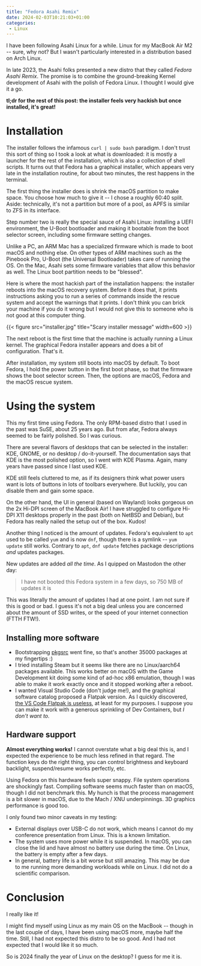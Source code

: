 ```yaml
---
title: "Fedora Asahi Remix"
date: 2024-02-03T10:21:03+01:00
categories:
 - Linux
---
```


I have been following Asahi Linux for a while. Linux for my MacBook Air M2 -- sure, why not? But I wasn't particularly interested in a distribution based on Arch Linux.

In late 2023, the Asahi folks presented a new distro that they called *Fedora Asahi Remix*. The promise is to combine the ground-breaking Kernel development of Asahi with the polish of Fedora Linux. I thought I would give it a go.

**tl;dr for the rest of this post: the installer feels very hackish but once installed, it's great!**

# Installation

The installer follows the infamous `curl | sudo bash` paradigm. I don't trust this sort of thing so I took a look at what is downloaded: it is mostly a launcher for the rest of the installation, which is also a collection of shell scripts. It turns out that Fedora has a graphical installer, which appears very late in the installation routine, for about two minutes, the rest happens in the terminal.

The first thing the installer does is shrink the macOS partition to make space. You choose how much to give it -- I chose a roughly 60:40 split. Aside: technically, it's not a partition but more of a pool, as APFS is similar to ZFS in its interface.

Step number two is really the special sauce of Asahi Linux: installing a UEFI environment, the U-Boot bootloader and making it bootable from the boot selector screen, including some firmware setting changes.

Unlike a PC, an ARM Mac has a specialized firmware which is made to boot macOS and nothing else. On other types of ARM machines such as the Pinebook Pro, U-Boot (the Universal Bootloader) takes care of running the OS. On the Mac, Asahi sets some firmware variables that allow this behavior as well. The Linux boot partition needs to be "blessed".

Here is where the most hackish part of the installation happens: the installer reboots into the macOS recovery system. Before it does that, it prints instructions asking you to run a series of commands inside the rescue system and accept the warnings that it prints. I don't think you can brick your machine if you do it wrong but I would not give this to someone who is not good at this computer thing.

{{< figure src="installer.jpg" title="Scary installer message" width=600 >}}

The next reboot is the first time that the machine is actually running a Linux kernel. The graphical Fedora installer appears and does a bit of configuration. That's it.

After installation, my system still boots into macOS by default. To boot Fedora, I hold the power button in the first boot phase, so that the firmware shows the boot selector screen. Then, the options are macOS, Fedora and the macOS rescue system.

# Using the system

This my first time using Fedora. The only RPM-based distro that I used in the past was SuSE, about 25 years ago. But from afar, Fedora always seemed to be fairly polished. So I was curious.

There are several flavors of desktops that can be selected in the installer: KDE, GNOME, or no desktop / do-it-yourself. The documentation says that KDE is the most polished option, so I went with KDE Plasma. Again, many years have passed since I last used KDE.

KDE still feels cluttered to me, as if its designers think what power users want is lots of buttons in lots of toolbars everywhere. But luckily, you can disable them and gain some space.

On the other hand, the UI in general (based on Wayland) looks gorgeous on the 2x Hi-DPI screen of the MacBook Air! I have struggled to configure Hi-DPI X11 desktops properly in the past (both on NetBSD and Debian), but Fedora has really nailed the setup out of the box. Kudos!

Another thing I noticed is the amount of updates. Fedora's equivalent to `apt` used to be called `yum` and is now `dnf`, though there is a symlink -- `yum update` still works. Contrary to `apt`, `dnf update` fetches package descriptions *and* updates packages.

New updates are added *all the time*. As I quipped on Mastodon the other day:

> I have not booted this Fedora system in a few days, so 750 MB of updates it is

This was literally the amount of updates I had at one point. I am not sure if this is good or bad. I guess it's not a big deal unless you are concerned about the amount of SSD writes, or the speed of your internet connection (FTTH FTW!).

## Installing more software

 * Bootstrapping [pkgsrc](/categories/pkgsrc) went fine, so that's another 35000 packages at my fingertips :)
 * I tried installing Steam but it seems like there are no Linux/aarch64 packages available. This works better on macOS with the Game Development kit doing some kind of ad-hoc x86 emulation, though I was able to make it work exactly once and it stopped working after a reboot.
 * I wanted Visual Studio Code (don't judge me!), and the graphical software catalog proposed a Flatpak version. As I quickly discovered, [the VS Code Flatpak is useless](/posts/vscode-flatpak), at least for my purposes. I suppose you can make it work with a generous sprinkling of Dev Containers, but *I don't want to.*

## Hardware support

**Almost everything works!** I cannot overstate what a big deal this is, and I expected the experience to be much less refined in that regard. The function keys do the right thing, you can control brightness and keyboard backlight, suspend/resume works perfectly, etc.

Using Fedora on this hardware feels super snappy. File system operations are shockingly fast. Compiling software seems much faster than on macOS, though I did not benchmark this. My hunch is that the process management is a bit slower in macOS, due to the Mach / XNU underpinnings. 3D graphics performance is good too.

I only found two minor caveats in my testing:

 * External displays over USB-C do not work, which means I cannot do my conference presentation from Linux. This is a known limitation.
 * The system uses more power while it is suspended. In macOS, you can close the lid and have almost no battery use during the time. On Linux, the battery is empty after a few days.
 * In general, battery life is a bit worse but still amazing. This may be due to me running more demanding workloads while on Linux. I did not do a scientific comparison.

# Conclusion

I really like it!

I might find myself using Linux as my main OS on the MacBook -- though in the last couple of days, I have been using macOS more, maybe half the time. Still, I had not expected this distro to be so good. And I had not expected that I would like it so much.

So is 2024 finally the year of Linux on the desktop? I guess for me it is.
